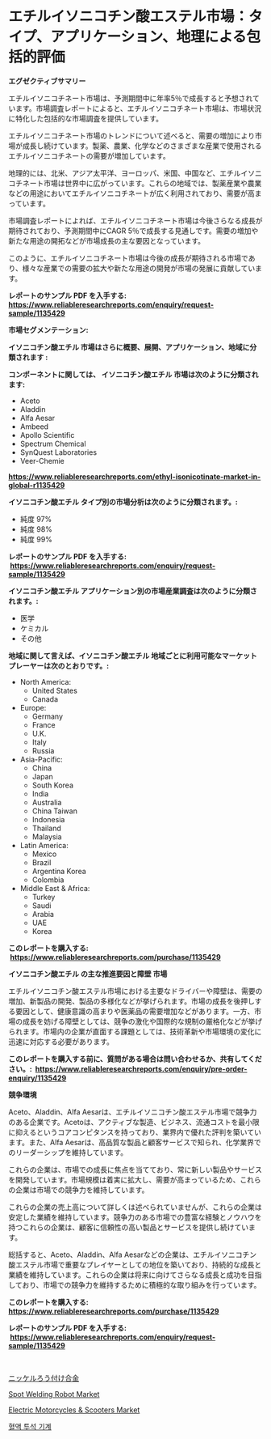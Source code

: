 <p><h1>エチルイソニコチン酸エステル市場：タイプ、アプリケーション、地理による包括的評価</h1></p><p><strong>エグゼクティブサマリー</strong></p>
<p><p>エチルイソニコチネート市場は、予測期間中に年率5％で成長すると予想されています。市場調査レポートによると、エチルイソニコチネート市場は、市場状況に特化した包括的な市場調査を提供しています。</p><p>エチルイソニコチネート市場のトレンドについて述べると、需要の増加により市場が成長し続けています。製薬、農業、化学などのさまざまな産業で使用されるエチルイソニコチネートの需要が増加しています。</p><p>地理的には、北米、アジア太平洋、ヨーロッパ、米国、中国など、エチルイソニコチネート市場は世界中に広がっています。これらの地域では、製薬産業や農業などの用途においてエチルイソニコチネートが広く利用されており、需要が高まっています。</p><p>市場調査レポートによれば、エチルイソニコチネート市場は今後さらなる成長が期待されており、予測期間中にCAGR 5％で成長する見通しです。需要の増加や新たな用途の開拓などが市場成長の主な要因となっています。</p><p>このように、エチルイソニコチネート市場は今後の成長が期待される市場であり、様々な産業での需要の拡大や新たな用途の開発が市場の発展に貢献しています。</p></p>
<p><strong>レポートのサンプル PDF を入手する: <a href="https://www.reliableresearchreports.com/enquiry/request-sample/1135429">https://www.reliableresearchreports.com/enquiry/request-sample/1135429</a></strong></p>
<p><strong>市場セグメンテーション:</strong></p>
<p><strong> イソニコチン酸エチル 市場はさらに概要、展開、アプリケーション、地域に分類されます :</strong></p>
<p><strong>コンポーネントに関しては、 イソニコチン酸エチル 市場は次のように分類されます: &nbsp;</strong></p>
<p><ul><li>Aceto</li><li>Aladdin</li><li>Alfa Aesar</li><li>Ambeed</li><li>Apollo Scientific</li><li>Spectrum Chemical</li><li>SynQuest Laboratories</li><li>Veer-Chemie</li></ul></p>
<p><strong><a href="https://www.reliableresearchreports.com/ethyl-isonicotinate-market-in-global-r1135429">https://www.reliableresearchreports.com/ethyl-isonicotinate-market-in-global-r1135429</a></strong></p>
<p><strong> イソニコチン酸エチル タイプ別の市場分析は次のように分類されます。:</strong></p>
<p><ul><li>純度 97%</li><li>純度 98%</li><li>純度 99%</li></ul></p>
<p><strong>レポートのサンプル PDF を入手する: &nbsp;<a href="https://www.reliableresearchreports.com/enquiry/request-sample/1135429">https://www.reliableresearchreports.com/enquiry/request-sample/1135429</a></strong></p>
<p><strong> イソニコチン酸エチル アプリケーション別の市場産業調査は次のように分類されます。:</strong></p>
<p><ul><li>医学</li><li>ケミカル</li><li>その他</li></ul></p>
<p><strong>地域に関して言えば、イソニコチン酸エチル 地域ごとに利用可能なマーケットプレーヤーは次のとおりです。:</strong></p>
<p><ul>
    <li>
        North America:
        <ul>
            <li>United States</li>
            <li>Canada</li>
        </ul>
    </li>
    <li>
        Europe:
        <ul>
            <li>Germany</li>
            <li>France</li>
            <li>U.K.</li>
            <li>Italy</li>
            <li>Russia</li>
        </ul>
    </li>
    <li>
        Asia-Pacific:
        <ul>
            <li>China</li>
            <li>Japan</li>
            <li>South Korea</li>
            <li>India</li>
            <li>Australia</li>
            <li>China Taiwan</li>
            <li>Indonesia</li>
            <li>Thailand</li>
            <li>Malaysia</li>
        </ul>
    </li>
    <li>
        Latin America:
        <ul>
            <li>Mexico</li>
            <li>Brazil</li>
            <li>Argentina Korea</li>
            <li>Colombia</li>
        </ul>
    </li>
    <li>
        Middle East & Africa:
        <ul>
            <li>Turkey</li>
            <li>Saudi</li>
            <li>Arabia</li>
            <li>UAE</li>
            <li>Korea</li>
        </ul>
    </li>
    </ul></p>
<p><strong>このレポートを購入する: &nbsp;<a href="https://www.reliableresearchreports.com/purchase/1135429">https://www.reliableresearchreports.com/purchase/1135429</a></strong></p>
<p><strong>イソニコチン酸エチル の主な推進要因と障壁 市場</strong></p>
<p><p>エチルイソニコチン酸エステル市場における主要なドライバーや障壁は、需要の増加、新製品の開発、製品の多様化などが挙げられます。市場の成長を後押しする要因として、健康意識の高まりや医薬品の需要増加などがあります。一方、市場の成長を妨げる障壁としては、競争の激化や国際的な規制の厳格化などが挙げられます。市場内の企業が直面する課題としては、技術革新や市場環境の変化に迅速に対応する必要があります。</p></p>
<p><strong>このレポートを購入する前に、質問がある場合は問い合わせるか、共有してください。:&nbsp; <a href="https://www.reliableresearchreports.com/enquiry/pre-order-enquiry/1135429">https://www.reliableresearchreports.com/enquiry/pre-order-enquiry/1135429</a></strong></p>
<p><strong>競争環境</strong></p>
<p><p>Aceto、Aladdin、Alfa Aesarは、エチルイソニコチン酸エステル市場で競争力のある企業です。Acetoは、アクティブな製造、ビジネス、流通コストを最小限に抑えるというコアコンピタンスを持っており、業界内で優れた評判を築いています。また、Alfa Aesarは、高品質な製品と顧客サービスで知られ、化学業界でのリーダーシップを維持しています。</p><p>これらの企業は、市場での成長に焦点を当てており、常に新しい製品やサービスを開発しています。市場規模は着実に拡大し、需要が高まっているため、これらの企業は市場での競争力を維持しています。</p><p>これらの企業の売上高について詳しくは述べられていませんが、これらの企業は安定した業績を維持しています。競争力のある市場での豊富な経験とノウハウを持つこれらの企業は、顧客に信頼性の高い製品とサービスを提供し続けています。</p><p>総括すると、Aceto、Aladdin、Alfa Aesarなどの企業は、エチルイソニコチン酸エステル市場で重要なプレイヤーとしての地位を築いており、持続的な成長と業績を維持しています。これらの企業は将来に向けてさらなる成長と成功を目指しており、市場での競争力を維持するために積極的な取り組みを行っています。</p></p>
<p><strong>このレポートを購入する: &nbsp; <a href="https://www.reliableresearchreports.com/purchase/1135429">https://www.reliableresearchreports.com/purchase/1135429</a></strong></p>
<p><strong>レポートのサンプル PDF を入手する: &nbsp;<a href="https://www.reliableresearchreports.com/enquiry/request-sample/1135429">https://www.reliableresearchreports.com/enquiry/request-sample/1135429</a></strong><strong></strong></p>
<p>&nbsp;</p>
<p><p><a href="https://github.com/cbigkbh02719/Market-Research-Report-List-1/blob/main/570095226438.md">ニッケルろう付け合金</a></p><p><a href="https://medium.com/@kaceyrath00/spot-welding-robot-market-analysis-and-sze-forecasted-for-period-from-2024-to-2031-8df1df6eecfc">Spot Welding Robot Market</a></p><p><a href="https://github.com/BryceTownsendr/Market-Research-Report-List-4/blob/main/electric-motorcycles-scooters-market.md">Electric Motorcycles & Scooters Market</a></p><p><a href="https://medium.com/@wilsoniehn789562023/%ED%97%A4%EB%AA%A8%EB%94%94%EC%95%84%EB%A6%AC%EC%8B%9C%EC%8A%A4-%EA%B8%B0%EA%B3%84-%EC%8B%9C%EC%9E%A5-%EC%A0%84%EB%A7%9D-%EC%82%B0%EC%97%85-%EA%B0%9C%EC%9A%94-%EB%B0%8F-%EC%A0%84%EB%A7%9D-2024%EB%85%84-2031%EB%85%84-808e5a850405">혈액 투석 기계</a></p></p>